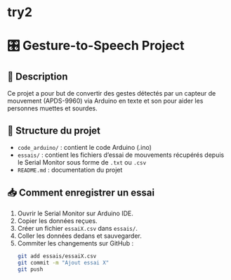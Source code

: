 # try2
# 🎛️ Gesture-to-Speech Project

## 📌 Description
Ce projet a pour but de convertir des gestes détectés par un capteur de mouvement (APDS-9960) via Arduino en texte et son pour aider les personnes muettes et sourdes.

## 📂 Structure du projet

- `code_arduino/` : contient le code Arduino (.ino)
- `essais/` : contient les fichiers d’essai de mouvements récupérés depuis le Serial Monitor sous forme de `.txt` ou `.csv`
- `README.md` : documentation du projet

## 📥 Comment enregistrer un essai

1. Ouvrir le Serial Monitor sur Arduino IDE.
2. Copier les données reçues.
3. Créer un fichier `essaiX.csv` dans `essais/`.
4. Coller les données dedans et sauvegarder.
5. Commiter les changements sur GitHub :
   ```bash
   git add essais/essaiX.csv
   git commit -m "Ajout essai X"
   git push
